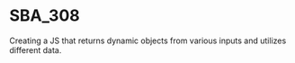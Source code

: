 # SBA_308
Creating a JS that returns dynamic objects from various inputs and utilizes different data.
